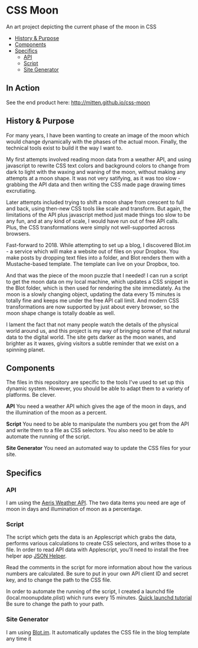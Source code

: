 # CSS Moon
An art project depicting the current phase of the moon in CSS

- [History & Purpose](#history--purpose)
- [Components](#components)
- [Specifics](#specifics)
	- [API](#API)
	- [Script](#script)
	- [Site Generator](#site-generator)


## In Action
See the end product here: http://mitten.github.io/css-moon


## History & Purpose
For many years, I have been wanting to create an image of the moon which would change dynamically with the phases of the actual moon. Finally, the technical tools exist to build it the way I want to.

My first attempts involved reading moon data from a weather API, and using javascript to rewrite CSS text colors and background colors to change from dark to light with the waxing and waning of the moon, without making any attempts at a moon shape. It was not very satifying, as it was too slow - grabbing the API data and then writing the CSS made page drawing times excrutiating.

Later attempts included trying to shift a moon shape from crescent to full and back, using then-new CSS tools like scale and transform. But again, the limitations of the API plus javascript method just made things too slow to be any fun, and at any kind of scale, I would have run out of free API calls. Plus, the CSS transformations were simply not well-supported across browsers.

Fast-forward to 2018. While attempting to set up a blog, I discovered Blot.im - a service which will make a website out of files on your Dropbox. You make posts by dropping text files into a folder, and Blot renders them with a Mustache-based template. The template can live on your Dropbox, too. 

And that was the piece of the moon puzzle that I needed! I can run a script to get the moon data on my local machine, which updates a CSS snippet in the Blot folder, which is then used for rendering the site immediately. As the moon is a slowly changing object, updating the data every 15 minutes is totally fine and keeps me under the free API call limit. And modern CSS transformations are now supported by just about every browser, so the moon shape change is totally doable as well.

I lament the fact that not many people watch the details of the physical world around us, and this project is my way of bringing some of that natural data to the digital world. The site gets darker as the moon wanes, and brighter as it waxes, giving visitors a subtle reminder that we exist on a spinning planet.


## Components
The files in this repository are specific to the tools I've used to set up this dynamic system. However, you should be able to adapt them to a variety of platforms. Be clever.

**API**
You need a weather API which gives the age of the moon in days, and the illumination of the moon as a percent.

**Script**
You need to be able to manipulate the numbers you get from the API and write them to a file as CSS selectors. You also need to be able to automate the running of the script.

**Site Generator**
You need an automated way to update the CSS files for your site.


## Specifics

### API
I am using the [Aeris Weather API](https://www.aerisweather.com/). The two data items you need are age of moon in days and illumination of moon as a percentage.

### Script
The script which gets the data is an Applescript which grabs the data, performs various calculations to create CSS selectors, and writes those to a file. In order to read API data with Applescript, you'll need to install the free helper app [JSON Helper](http://www.mousedown.net/mouseware/JSONHelper.html).

Read the comments in the script for more information about how the various numbers are calculated. Be sure to put in your own API client ID and secret key, and to change the path to the CSS file.

In order to automate the running of the script, I created a launchd file (local.moonupdate.plist) which runs every 15 minutes. [Quick launchd tutorial](https://www.maketecheasier.com/use-launchd-run-scripts-on-schedule-macos/) Be sure to change the path to your path.

### Site Generator
I am using [Blot.im](http://blot.im). It automatically updates the CSS file in the blog template any time it

